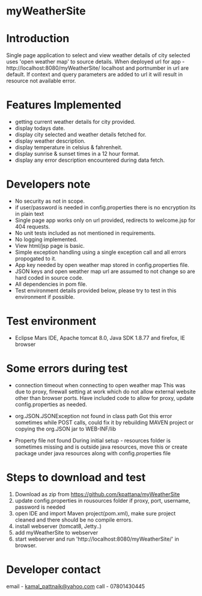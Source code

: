 # myWeatherSite

# Introduction
Single page application to select and view weather details of city selected uses 'open weather map' to source details.
When deployed url for app - http://localhost:8080/myWeatherSite/ 
localhost and portnumber in url are default.
If context and query parameters are added to url it will result in  resource not available error.

# Features Implemented

+ getting current weather details for city provided.
+ display todays date.
+ display city selected and weather details fetched for.
+ display weather description.
+ display temperature in celsius & fahrenheit.
+ display sunrise & sunset times in a 12 hour format.
+ display any error description encountered during data fetch.

# Developers note

+ No security as not in scope.
+ if user/password is needed in config.properties there is no encryption its in plain text
+ Single page app works only on url provided, redirects to welcome.jsp for 404 requests.
+ No unit tests included as not mentioned in requirements.
+ No logging implemented.
+ View html/jsp page is basic.
+ Simple exception handling using a single exception call and all errors propogated to it.
+ App key needed by open weather map stored in config.properties file.
+ JSON keys and open weather map url are assumed to not change so are hard coded in source code.
+ All dependencies in pom file.
+ Test environment details provided below, please try to test in this environment if possible.

# Test environment

+ Eclipse Mars IDE, Apache tomcat 8.0, Java SDK 1.8.77 and firefox, IE browser

# Some errors during test
+ connection timeout when connecting to open weather map
	This was due to proxy, firewall setting at work which do not allow external website other than browser ports.
	Have included code to allow for proxy, update config.properties as needed.

+ org.JSON.JSONException not found in class path
	Got this error sometimes while POST calls, could fix it by rebuilding MAVEN project or copying the org.JSON jar to WEB-INF/lib

+ Property file not found
	 During initial setup - resources folder is sometimes missing and is outside java resources, move this or create package under java resources along with config.properties file

# Steps to download and test
1. Download as zip from https://github.com/kpattana/myWeatherSite
2. update config.properties in rousources folder if proxy, port, username, password is needed
3. open IDE and import Maven project(pom.xml), make sure project cleaned and there should be no compile errors.
4. install webserver (tomcat8, Jetty..)
5. add myWeatherSite to webserver
6. start webserver and run 'http://localhost:8080/myWeatherSite/' in browser.


# Developer contact
email - kamal_pattnaik@yahoo.com
call - 07801430445

